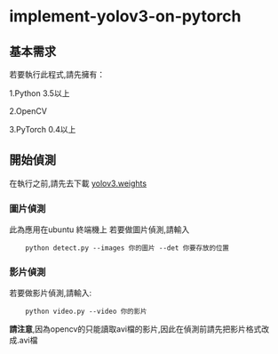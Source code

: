 ﻿# implement-yolov3-on-pytorch
##  基本需求


若要執行此程式,請先擁有：

1.Python 3.5以上

2.OpenCV

3.PyTorch 0.4以上



##  開始偵測
在執行之前,請先去下載 [yolov3.weights](https://pjreddie.com/media/files/yolov3.weights)


###  圖片偵測

此為應用在ubuntu 終端機上
若要做圖片偵測,請輸入

		python detect.py --images 你的圖片 --det 你要存放的位置

###  影片偵測

若要做影片偵測,請輸入:

		python video.py --video 你的影片

**請注意**,因為opencv的只能讀取avi檔的影片,因此在偵測前請先把影片格式改成.avi檔

